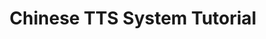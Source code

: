 ---
title: Chinese TTS System Tutorial
description: This is a website I created to demonstrate how to create and train yor very own text-to-speech (TTS) model for Chinese language. I got comfortable with using Jekyll and GitHub Pages when I was working on this project.
link: https://mygreentae.github.io/technical-tutorial/
order: 2
---